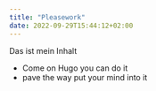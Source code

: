 ```yaml
---
title: "Pleasework"
date: 2022-09-29T15:44:12+02:00
---
```

Das ist mein Inhalt
- Come on Hugo you can do it
- pave the way put your mind into it 
